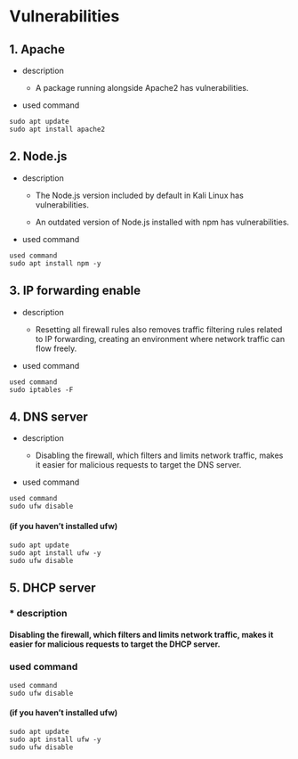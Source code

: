 # Vulnerabilities



## 1. Apache



* description

  * A package running alongside Apache2 has vulnerabilities.




* used command

```
sudo apt update
sudo apt install apache2
```



## 2. Node.js



* description

  * The Node.js version included by default in Kali Linux has vulnerabilities.
  
  * An outdated version of Node.js installed with npm has vulnerabilities.




* used command

```
used command
sudo apt install npm -y
```



## 3. IP forwarding enable



* description

  * Resetting all firewall rules also removes traffic filtering rules related to IP forwarding, creating an environment where network traffic can flow freely.




* used command

```
used command
sudo iptables -F
```



## 4. DNS server



* description

  * Disabling the firewall, which filters and limits network traffic, makes it easier for malicious requests to target the DNS server.




* used command

```
used command
sudo ufw disable
```

#### (if you haven’t installed ufw)

```
sudo apt update
sudo apt install ufw -y
sudo ufw disable
```



## 5. DHCP server



### * description



#### Disabling the firewall, which filters and limits network traffic, makes it easier for malicious requests to target the DHCP server.




### used command

```
used command
sudo ufw disable
```
#### (if you haven’t installed ufw)
```
sudo apt update
sudo apt install ufw -y
sudo ufw disable
```
